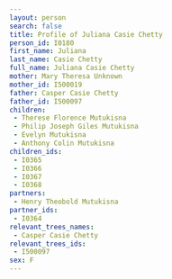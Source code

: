 ```yaml
---
layout: person
search: false
title: Profile of Juliana Casie Chetty
person_id: I0180
first_name: Juliana
last_name: Casie Chetty
full_name: Juliana Casie Chetty
mother: Mary Theresa Unknown
mother_id: I500019
father: Casper Casie Chetty
father_id: I500097
children:
 - Therese Florence Mutukisna
 - Philip Joseph Giles Mutukisna
 - Evelyn Mutukisna
 - Anthony Colin Mutukisna
children_ids:
 - I0365
 - I0366
 - I0367
 - I0368
partners:
 - Henry Theobold Mutukisna
partner_ids:
 - I0364
relevant_trees_names:
 - Casper Casie Chetty
relevant_trees_ids:
 - I500097
sex: F
---
```



